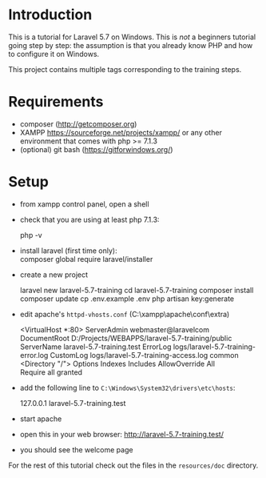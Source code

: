# Introduction

This is a tutorial for Laravel 5.7 on Windows.
This is *not* a beginners tutorial going step by step: the assumption is that you already know
PHP and how to configure it on Windows.

This project contains multiple tags corresponding to the training steps.

# Requirements

- composer (http://getcomposer.org)
- XAMPP https://sourceforge.net/projects/xampp/
  or any other environment that comes with php >= 7.1.3
- (optional) git bash (https://gitforwindows.org/)

# Setup

- from xampp control panel, open a shell

- check that you are using at least php 7.1.3:

    
    php -v

- install laravel (first time only):    
    composer global require laravel/installer

- create a new project


    laravel new laravel-5.7-training
    cd laravel-5.7-training
    composer install
    composer update
    cp .env.example .env
    php artisan key:generate

- edit apache's `httpd-vhosts.conf` (C:\xampp\apache\conf\extra)    
    
    
    <VirtualHost *:80>
     ServerAdmin webmaster@laravelcom
     DocumentRoot D:/Projects/WEBAPPS/laravel-5.7-training/public
     ServerName laravel-5.7-training.test
     ErrorLog logs/laravel-5.7-training-error.log
     CustomLog logs/laravel-5.7-training-access.log common
     <Directory "/">
       Options Indexes Includes 
       AllowOverride All   
       Require all granted 
     </Directory> 
    </VirtualHost> 
    
- add the following line to `C:\Windows\System32\drivers\etc\hosts`:


    127.0.0.1 laravel-5.7-training.test
    
- start apache

- open this in your web browser: http://laravel-5.7-training.test/

- you should see the welcome page

For the rest of this tutorial check out the files in the `resources/doc` directory.
